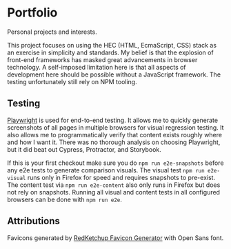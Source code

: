 # Portfolio

Personal projects and interests.

This project focuses on using the HEC (HTML, EcmaScript, CSS) stack as an exercise in simplicity and standards.
My belief is that the explosion of front-end frameworks has masked great advancements in browser technology.
A self-imposed limitation here is that all aspects of development here should be possible without a JavaScript framework.
The testing unfortunately still rely on NPM tooling.

## Testing

[Playwright](https://playwright.dev/) is used for end-to-end testing.
It allows me to quickly generate screenshots of all pages in multiple browsers for visual regression testing.
It also allows me to programmatically verify that content exists roughly where and how I want it.
There was no thorough analysis on choosing Playwright, but it did beat out Cypress, Protractor, and Storybook.

If this is your first checkout make sure you do `npm run e2e-snapshots` before any e2e tests to generate comparison visuals.
The visual test `npm run e2e-visual` runs only in Firefox for speed and requires snapshots to pre-exist.
The content test via `npm run e2e-content` also only runs in Firefox but does not rely on snapshots.
Running all visual and content tests in all configured browsers can be done with `npm run e2e`.

## Attributions

Favicons generated by [RedKetchup Favicon Generator](https://redketchup.io/favicon-generator) with Open Sans font.
